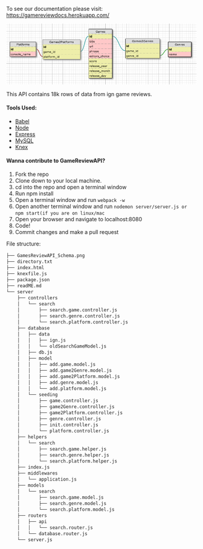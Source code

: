To see our documentation please visit: https://gamereviewdocs.herokuapp.com/

![schema design](https://github.com/ConsoleGameApi/GameReviewAPI/blob/dev/GamesReviewAPI_Schema.png)

This API contains 18k rows of data from ign game reviews.

#### Tools Used:


* [Babel](https://babeljs.io/)
* [Node](https://nodejs.org/en/)
* [Express](http://expressjs.com/)
* [MySQL](https://www.mysql.com/)
* [Knex](http://knexjs.org/)

#### Wanna contribute to GameReviewAPI?

1. Fork the repo
2. Clone down to your local machine.
3. cd into the repo and open a terminal window
4. Run npm install
5. Open a terminal window and run ```webpack -w```
6. Open another terminal window and run ```nodemon server/server.js or npm start(if you are on linux/mac```
7. Open your browser and navigate to localhost:8080
8. Code!
9. Commit changes and make a pull request

File structure:
```
├── GamesReviewAPI_Schema.png
├── directory.txt
├── index.html
├── knexfile.js
├── package.json
├── readME.md
└── server
    ├── controllers
    │   └── search
    │       ├── search.game.controller.js
    │       ├── search.genre.controller.js
    │       └── search.platform.controller.js
    ├── database
    │   ├── data
    │   │   ├── ign.js
    │   │   └── oldSearchGameModel.js
    │   ├── db.js
    │   ├── model
    │   │   ├── add.game.model.js
    │   │   ├── add.game2Genre.model.js
    │   │   ├── add.game2Platform.model.js
    │   │   ├── add.genre.model.js
    │   │   └── add.platform.model.js
    │   └── seeding
    │       ├── game.controller.js
    │       ├── game2Genre.controller.js
    │       ├── game2Platform.controller.js
    │       ├── genre.controller.js
    │       ├── init.controller.js
    │       └── platform.controller.js
    ├── helpers
    │   └── search
    │       ├── search.game.helper.js
    │       ├── search.genre.helper.js
    │       └── search.platform.helper.js
    ├── index.js
    ├── middlewares
    │   └── application.js
    ├── models
    │   └── search
    │       ├── search.game.model.js
    │       ├── search.genre.model.js
    │       └── search.platform.model.js
    ├── routers
    │   ├── api
    │   │   └── search.router.js
    │   └── database.router.js
    └── server.js
